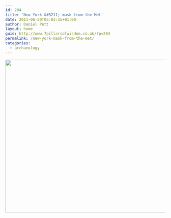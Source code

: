 ```yaml
---
id: 204
title: 'New York &#8211; mask from the Met'
date: 2011-06-20T05:03:15+01:00
author: Daniel Pett
layout: home
guid: http://www.7pillarsofwisdom.co.uk/?p=204
permalink: /new-york-mask-from-the-met/
categories:
  - archaeology
---
```

<img class="alignnone" title="A gold mask" src="http://farm6.static.flickr.com/5225/5851709860_5f163abece_z.jpg" alt="" width="640" height="480" />